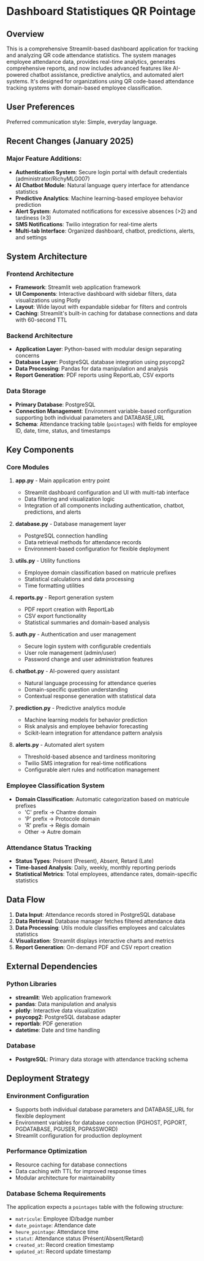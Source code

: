# Dashboard Statistiques QR Pointage

## Overview

This is a comprehensive Streamlit-based dashboard application for tracking and analyzing QR code attendance statistics. The system manages employee attendance data, provides real-time analytics, generates comprehensive reports, and now includes advanced features like AI-powered chatbot assistance, predictive analytics, and automated alert systems. It's designed for organizations using QR code-based attendance tracking systems with domain-based employee classification.

## User Preferences

Preferred communication style: Simple, everyday language.

## Recent Changes (January 2025)

### Major Feature Additions:
- **Authentication System**: Secure login portal with default credentials (administrator/RichyMLG007)
- **AI Chatbot Module**: Natural language query interface for attendance statistics
- **Predictive Analytics**: Machine learning-based employee behavior prediction
- **Alert System**: Automated notifications for excessive absences (>2) and tardiness (≥3)
- **SMS Notifications**: Twilio integration for real-time alerts
- **Multi-tab Interface**: Organized dashboard, chatbot, predictions, alerts, and settings

## System Architecture

### Frontend Architecture
- **Framework**: Streamlit web application framework
- **UI Components**: Interactive dashboard with sidebar filters, data visualizations using Plotly
- **Layout**: Wide layout with expandable sidebar for filters and controls
- **Caching**: Streamlit's built-in caching for database connections and data with 60-second TTL

### Backend Architecture
- **Application Layer**: Python-based with modular design separating concerns
- **Database Layer**: PostgreSQL database integration using psycopg2
- **Data Processing**: Pandas for data manipulation and analysis
- **Report Generation**: PDF reports using ReportLab, CSV exports

### Data Storage
- **Primary Database**: PostgreSQL
- **Connection Management**: Environment variable-based configuration supporting both individual parameters and DATABASE_URL
- **Schema**: Attendance tracking table (`pointages`) with fields for employee ID, date, time, status, and timestamps

## Key Components

### Core Modules

1. **app.py** - Main application entry point
   - Streamlit dashboard configuration and UI with multi-tab interface
   - Data filtering and visualization logic
   - Integration of all components including authentication, chatbot, predictions, and alerts

2. **database.py** - Database management layer
   - PostgreSQL connection handling
   - Data retrieval methods for attendance records
   - Environment-based configuration for flexible deployment

3. **utils.py** - Utility functions
   - Employee domain classification based on matricule prefixes
   - Statistical calculations and data processing
   - Time formatting utilities

4. **reports.py** - Report generation system
   - PDF report creation with ReportLab
   - CSV export functionality
   - Statistical summaries and domain-based analysis

5. **auth.py** - Authentication and user management
   - Secure login system with configurable credentials
   - User role management (admin/user)
   - Password change and user administration features

6. **chatbot.py** - AI-powered query assistant
   - Natural language processing for attendance queries
   - Domain-specific question understanding
   - Contextual response generation with statistical data

7. **prediction.py** - Predictive analytics module
   - Machine learning models for behavior prediction
   - Risk analysis and employee behavior forecasting
   - Scikit-learn integration for attendance pattern analysis

8. **alerts.py** - Automated alert system
   - Threshold-based absence and tardiness monitoring
   - Twilio SMS integration for real-time notifications
   - Configurable alert rules and notification management

### Employee Classification System
- **Domain Classification**: Automatic categorization based on matricule prefixes
  - 'C' prefix → Chantre domain
  - 'P' prefix → Protocole domain  
  - 'R' prefix → Régis domain
  - Other → Autre domain

### Attendance Status Tracking
- **Status Types**: Présent (Present), Absent, Retard (Late)
- **Time-based Analysis**: Daily, weekly, monthly reporting periods
- **Statistical Metrics**: Total employees, attendance rates, domain-specific statistics

## Data Flow

1. **Data Input**: Attendance records stored in PostgreSQL database
2. **Data Retrieval**: Database manager fetches filtered attendance data
3. **Data Processing**: Utils module classifies employees and calculates statistics
4. **Visualization**: Streamlit displays interactive charts and metrics
5. **Report Generation**: On-demand PDF and CSV report creation

## External Dependencies

### Python Libraries
- **streamlit**: Web application framework
- **pandas**: Data manipulation and analysis
- **plotly**: Interactive data visualization
- **psycopg2**: PostgreSQL database adapter
- **reportlab**: PDF generation
- **datetime**: Date and time handling

### Database
- **PostgreSQL**: Primary data storage with attendance tracking schema

## Deployment Strategy

### Environment Configuration
- Supports both individual database parameters and DATABASE_URL for flexible deployment
- Environment variables for database connection (PGHOST, PGPORT, PGDATABASE, PGUSER, PGPASSWORD)
- Streamlit configuration for production deployment

### Performance Optimization
- Resource caching for database connections
- Data caching with TTL for improved response times
- Modular architecture for maintainability

### Database Schema Requirements
The application expects a `pointages` table with the following structure:
- `matricule`: Employee ID/badge number
- `date_pointage`: Attendance date
- `heure_pointage`: Attendance time
- `statut`: Attendance status (Présent/Absent/Retard)
- `created_at`: Record creation timestamp
- `updated_at`: Record update timestamp